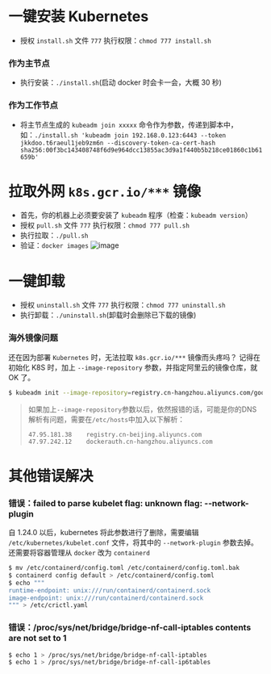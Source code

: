 # 一键安装 Kubernetes
- 授权 `install.sh` 文件 `777` 执行权限：`chmod 777 install.sh`

### 作为主节点
- 执行安装：`./install.sh`(启动 docker 时会卡一会，大概 30 秒)

### 作为工作节点
- 将主节点生成的 `kubeadm join xxxxx` 命令作为参数，传递到脚本中，如：`./install.sh 'kubeadm join 192.168.0.123:6443 --token jkkdoo.t6raeul1jeb9zm6n --discovery-token-ca-cert-hash sha256:00f3bc143408748f6d9e964dcc13855ac3d9a1f440b5b218ce01860c1b61659b'`


# 拉取外网 `k8s.gcr.io/***` 镜像

- 首先，你的机器上必须要安装了 `kubeadm` 程序（检查：`kubeadm version`）
- 授权 `pull.sh` 文件 `777` 执行权限：`chmod 777 pull.sh`
- 执行拉取：`./pull.sh`
- 验证：`docker images`
![image](https://user-images.githubusercontent.com/31812811/159112881-30c06314-f64f-4298-8766-f1d0bf60b1aa.png)


# 一键卸载
- 授权 `uninstall.sh` 文件 `777` 执行权限：`chmod 777 uninstall.sh`
- 执行卸载：`./uninstall.sh`(卸载时会删除已下载的镜像)


### 海外镜像问题
还在因为部署 `Kubernetes` 时，无法拉取 `k8s.gcr.io/***` 镜像而头疼吗？
记得在初始化 K8S 时，加上 `--image-repository` 参数，并指定阿里云的镜像仓库，就 OK 了。

```sh
$ kubeadm init --image-repository=registry.cn-hangzhou.aliyuncs.com/google_containers
```

> 如果加上`--image-repository`参数以后，依然报错的话，可能是你的DNS解析有问题，需要在`/etc/hosts`中加入以下解析：
> 
> ```
> 47.95.181.38    registry.cn-beijing.aliyuncs.com
> 47.97.242.12    dockerauth.cn-hangzhou.aliyuncs.com
> ```

# 其他错误解决

### 错误：failed to parse kubelet flag: unknown flag: --network-plugin
自 1.24.0 以后，kubernetes 将此参数进行了删除，需要编辑 `/etc/kubernetes/kubelet.conf` 文件，将其中的 `--network-plugin` 参数去掉。还需要将容器管理从 `docker` 改为 `containerd`
```sh
$ mv /etc/containerd/config.toml /etc/containerd/config.toml.bak
$ containerd config default > /etc/containerd/config.toml
$ echo """
runtime-endpoint: unix:///run/containerd/containerd.sock
image-endpoint: unix:///run/containerd/containerd.sock
""" > /etc/crictl.yaml
```

### 错误：/proc/sys/net/bridge/bridge-nf-call-iptables contents are not set to 1
```sh
$ echo 1 > /proc/sys/net/bridge/bridge-nf-call-iptables
$ echo 1 > /proc/sys/net/bridge/bridge-nf-call-ip6tables
```

